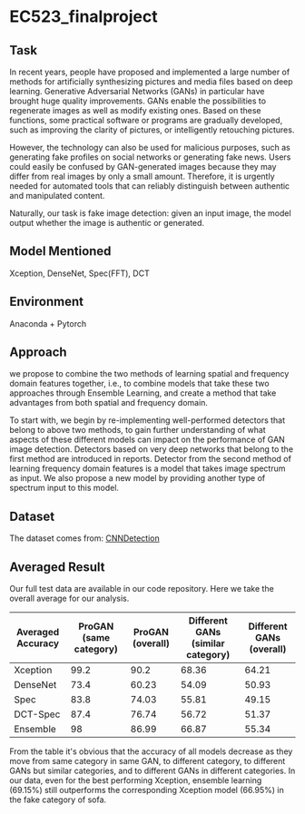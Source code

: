 # EC523_finalproject
 
## Task
In recent years, people have proposed and implemented a large number of methods for artificially synthesizing pictures and media files based on deep learning. Generative Adversarial Networks (GANs) in particular have brought huge quality improvements. GANs enable the possibilities to regenerate images as well as modify existing ones. Based on these functions, some practical software or programs are gradually developed, such as improving the clarity of pictures, or intelligently retouching pictures.

However, the technology can also be used for malicious purposes, such as generating fake profiles on social networks or generating fake news. Users could easily be confused by GAN-generated images because they may differ from real images by only a small amount. Therefore, it is urgently needed for automated tools that can reliably distinguish between authentic and manipulated content.

Naturally, our task is fake image detection: given an input image, the model output whether the image is authentic or generated.

## Model Mentioned
Xception, DenseNet, Spec(FFT), DCT

## Environment
Anaconda + Pytorch

## Approach
we propose to combine the two methods of learning spatial and frequency domain features together, i.e., to combine models that take these two approaches through Ensemble Learning, and create a method that take advantages from both spatial and frequency domain.

To start with, we begin by re-implementing well-performed detectors that belong to above two methods, to gain further understanding of what aspects of these different models can impact on the performance of GAN image detection. Detectors based on very deep networks that belong to the first method are introduced in reports. Detector from the second method of learning frequency domain features is a model that takes image spectrum as input. We also propose a new model by providing another type of spectrum input to this model.

## Dataset
The dataset comes from: [CNNDetection](https://github.com/peterwang512/CNNDetection)

## Averaged Result
Our full test data are available in our code repository. Here we take the overall average for our analysis.

| Averaged Accuracy | ProGAN (same category) | ProGAN (overall) | Different GANs (similar category) | Different GANs (overall) |
| ---- | ---- | ---- | ---- | ---- |
| Xception | 99.2 | 90.2 | 68.36 | 64.21 | 
| DenseNet | 73.4 | 60.23 | 54.09 | 50.93 |
| Spec | 83.8 | 74.03 | 55.81 | 49.15 |
| DCT-Spec | 87.4 | 76.74 | 56.72 | 51.37 |
| Ensemble | 98 | 86.99 | 66.87 | 55.34 |

From the table it's obvious that the accuracy of all models decrease as they move from same category in same GAN, to different category, to different GANs but similar categories, and to different GANs in different categories. In our data, even for the best performing Xception, ensemble learning (69.15%) still outperforms the corresponding Xception model (66.95%) in the fake category of sofa.
